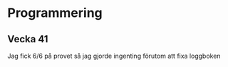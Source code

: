 # Programmering
## Vecka 41
Jag fick 6/6 på provet så jag gjorde ingenting förutom att fixa loggboken
